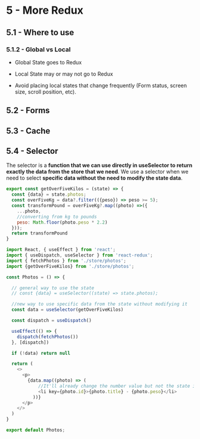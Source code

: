 # 5 - More Redux

## 5.1 - Where to use

### 5.1.2 - Global vs Local

- Global State goes to Redux

- Local State may or may not go to Redux

- Avoid placing local states that change frequently (Form status, screen size, scroll position, etc).

## 5.2 - Forms

## 5.3 - Cache

## 5.4 - Selector

The selector is a **function that we can use directly in useSelector to return exactly the data from the store that we need**. We use a selector when we need to select **specific data without the need to modify the state data**.

```js
export const getOverFiveKilos = (state) => {
  const {data} = state.photos;
  const overFiveKg = data?.filter(({peso}) => peso >= 5);
  const transformPound = overFiveKg?.map((photo) =>({
    ...photo,
    //converting from kg to pounds
    peso: Math.floor(photo.peso * 2.2)
  }));
  return transformPound
}
```

```js
import React, { useEffect } from 'react';
import { useDispatch, useSelector } from 'react-redux';
import { fetchPhotos } from './store/photos';
import {getOverFiveKilos} from './store/photos';

const Photos = () => {

  // general way to use the state
  // const {data} = useSelector((state) => state.photos);

  //new way to use specific data from the state without modifying it
  const data = useSelector(getOverFiveKilos)

  const dispatch = useDispatch()

  useEffect(() => {
    dispatch(fetchPhotos())
  }, [dispatch])

  if (!data) return null

  return (
    <>
      <p>
        {data.map((photo) => (
            //It'll already change the number value but not the state itself.
            <li key={photo.id}>{photo.title} - {photo.peso}</li>
          ))}
      </p>
    </>
  )
}

export default Photos;
```
